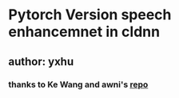 # Pytorch Version speech enhancemnet in cldnn
## author: yxhu
### thanks to Ke Wang and awni's [repo](https://github.com/awni/speech/)
